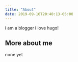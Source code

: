 ```yaml
---
title: "About"
date: 2019-09-16T20:40:13-05:00
---
```


i am a blogger i love hugo!
## More about me
none yet 